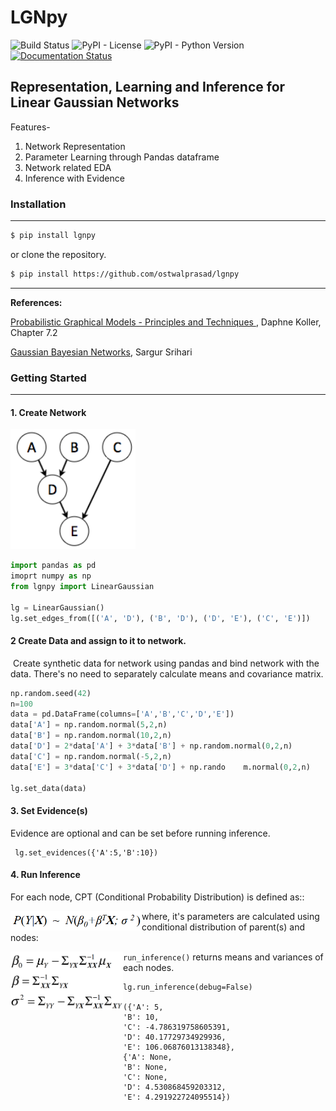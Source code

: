# LGNpy

![Build Status](https://travis-ci.org/ostwalprasad/lgnpy.svg?branch=master) ![PyPI - License](https://img.shields.io/pypi/l/lgnpy) ![PyPI - Python Version](https://img.shields.io/pypi/pyversions/lgnpy) [![Documentation Status](https://readthedocs.org/projects/lgnpy/badge/?version=latest)](https://lgnpy.readthedocs.io/en/latest/?badge=latest)

## Representation, Learning and Inference for Linear Gaussian Networks

Features-
1. Network Representation
2. Parameter Learning through Pandas dataframe
3. Network related EDA
4. Inference with Evidence

### Installation

_______

```bash
$ pip install lgnpy
```

or clone the repository.

```bash
$ pip install https://github.com/ostwalprasad/lgnpy
```



______________

**References:**

[Probabilistic Graphical Models - Principles and Techniques ](https://mitpress.mit.edu/books/probabilistic-graphical-models), Daphne Koller, Chapter 7.2

[Gaussian Bayesian Networks](https://cedar.buffalo.edu/~srihari/CSE674/Chap7/7.2-GaussBNs.pdf), Sargur Srihari



### Getting Started

________

#### 	1. Create Network

<img src="docs/images/network.png" width="200" >

```python
import pandas as pd
imoprt numpy as np
from lgnpy import LinearGaussian

lg = LinearGaussian()
lg.set_edges_from([('A', 'D'), ('B', 'D'), ('D', 'E'), ('C', 'E')])
```

####	2 Create Data and assign to it to network.

​	Create synthetic data for network using pandas and bind network with the data. There's no need to separately calculate means and covariance matrix.

```python
np.random.seed(42)
n=100
data = pd.DataFrame(columns=['A','B','C','D','E'])
data['A'] = np.random.normal(5,2,n)
data['B'] = np.random.normal(10,2,n)
data['D'] = 2*data['A'] + 3*data['B'] + np.random.normal(0,2,n)
data['C'] = np.random.normal(-5,2,n)
data['E'] = 3*data['C'] + 3*data['D'] + np.rando	m.normal(0,2,n)

lg.set_data(data)
```

####	3. Set Evidence(s)

 Evidence are optional and can be set before running inference.

```
 lg.set_evidences({'A':5,'B':10})
```

####	4. Run Inference 

For each node, CPT (Conditional Probability Distribution) is defined as::

<img src="docs/images/cpd.png" align="left" width="210" >

where, it's parameters  are calculated using conditional distribution of parent(s) and nodes: 

<img src="docs/images/betas.png" align="left" width="180" >

`run_inference()` returns means and variances of each nodes.

   ```
   lg.run_inference(debug=False)
   
   ({'A': 5,
  'B': 10,
  'C': -4.786319758605391,
  'D': 40.17729734929936,
  'E': 106.06876013138348},
 {'A': None,
  'B': None,
  'C': None,
  'D': 4.530868459203312,
  'E': 4.291922724095514})
   ```

   



